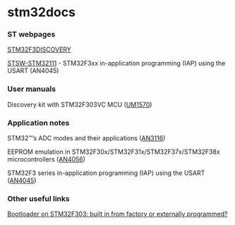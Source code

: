 # stm32docs


### ST webpages

[STM32F3DISCOVERY](http://www.st.com/en/evaluation-tools/stm32f3discovery.html)

[STSW-STM32111](https://my.st.com/content/my_st_com/en/products/embedded-software/mcus-embedded-software/stm32-embedded-software/stm32-standard-peripheral-library-expansion/stsw-stm32111.html) - STM32F3xx in-application programming (IAP) using the USART (AN4045)


### User manuals

Discovery kit with STM32F303VC MCU ([UM1570](http://www.st.com/content/ccc/resource/technical/document/user_manual/8a/56/97/63/8d/56/41/73/DM00063382.pdf/files/DM00063382.pdf/jcr:content/translations/en.DM00063382.pdf))


### Application notes

STM32™’s ADC modes and their applications ([AN3116](http://www.st.com/content/ccc/resource/technical/document/application_note/c4/63/a9/f4/ae/f2/48/5d/CD00258017.pdf/files/CD00258017.pdf/jcr:content/translations/en.CD00258017.pdf))

EEPROM emulation in STM32F30x/STM32F31x/STM32F37x/STM32F38x microcontrollers ([AN4056](http://www.st.com/content/ccc/resource/technical/document/application_note/84/17/ab/4a/3a/df/46/20/DM00049071.pdf/files/DM00049071.pdf/jcr:content/translations/en.DM00049071.pdf))

STM32F3 series in-application programming (IAP) using the USART ([AN4045](http://www.st.com/content/ccc/resource/technical/document/application_note/da/46/5a/45/47/5f/45/d2/DM00047998.pdf/files/DM00047998.pdf/jcr:content/translations/en.DM00047998.pdf))

### Other useful links

[Bootloader on STM32F303: built in from factory or externally programmed?
](https://stackoverflow.com/questions/46075670/bootloader-on-stm32f303-built-in-from-factory-or-externally-programmed/46077928)
